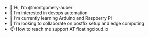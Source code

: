 - 👋 Hi, I’m @montgomery-auber
- 👀 I’m interested in devops automation
- 🌱 I’m currently learning Arduino and Raspberry Pi
- 💞️ I’m looking to collaborate on postfix setup and edge computing
- 📫 How to reach me support AT floatingcloud.io 

<!---
montgomery-auber/montgomery-auber is a ✨ special ✨ repository because its `README.md` (this file) appears on your GitHub profile.
You can click the Preview link to take a look at your changes.
--->
